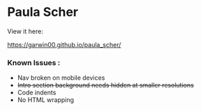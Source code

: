 # Paula Scher

View it here:

https://garwin00.github.io/paula_scher/

### Known Issues :

- Nav broken on mobile devices
- <s>Intro section background needs hidden at smaller resolutions</s>
- Code indents
- No HTML wrapping
